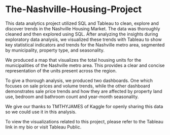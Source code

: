 # The-Nashville-Housing-Project
This data analytics project utilized SQL and Tableau to clean, explore and discover trends in the Nashville Housing Market. The data was thoroughly cleaned and then explored using SQL. After analyzing the insights during exploratory data analysis, we visualized these trends with Tableau to show key statistical indicators and trends for the Nashville metro area, segmented by municipality, property type, and seasonality.

We produced a map that visualizes the total housing units for the municipalities of the Nashville metro area. This provides a clear and concise representation of the units present across the region.

To give a thorough analysis, we produced two dashboards. One which focuses on sale prices and volume trends, while the other dashboard demonstrates sale price trends and how they are affected by property land use, bedroom and bathroom count and year-month seasonality. 

We give our thanks to TMTHYJAMES of Kaggle for openly sharing this data so we could use it in this analysis.

To view the visualizations related to this project, please refer to the Tableau link in my bio or visit Tableau Public.
